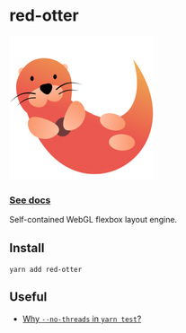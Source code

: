 # red-otter

![Logo](.github/assets/logo.png)

### [See docs](https://red-otter.dev)

Self-contained WebGL flexbox layout engine.

## Install

```
yarn add red-otter
```

## Useful

- [Why `--no-threads` in `yarn test`?](https://twitter.com/youyuxi/status/1621299180261244928?s=20&t=fyQYZyV2omJHrGjlVrfq6A)

